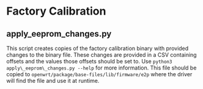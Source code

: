 # Factory Calibration

## apply\_eeprom\_changes.py

This script creates copies of the factory calibration binary with provided changes
to the binary file. These changes are provided in a CSV containing offsets and
the values those offsets should be set to. Use `python3 apply\_eeprom\_changes.py --help`
for more information. This file should be copied to `openwrt/package/base-files/lib/firmware/e2p`
where the driver will find the file and use it at runtime.
